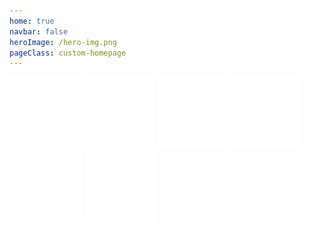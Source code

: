 ```yaml
---
home: true
navbar: false
heroImage: /hero-img.png
pageClass: custom-homepage
---
```


[![img](/instagram.png)](http://www.instagram.com/flaminkgosh)
[![img](/facebook.png)](http://www.facebook.com/flaminkgosh)
[![img](/youtube.png)](http://www.youtube.com/channel/UCxOdoxT6-R0CHmxGrp91IIQ/)
[![img](/behance.png)](http://www.behance.net/flaminkgosh)
[![img](/email.png)](mailto:flaminkgosh@gmail.com)
[![img](/whatsapp.png)](https://wa.me/085608569766)